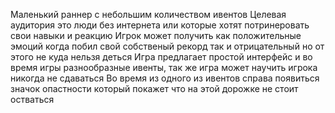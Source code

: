 Маленький раннер с небольшим количеством ивентов
Целевая аудитория это люди без интернета или которые хотят потринеровать свои навыки и реакцию
Игрок может получить как положительные эмоций когда побил свой собственый рекорд так и отрицательный но от этого не куда нельзя деться
Игра предлагает простой интерфейс и во время игры разнообразные ивенты, так же игра может научить игрока никогда не сдаваться
Во время из одного из ивентов справа появиться значок опастности который покажет что на этой дорожке не стоит остваться 
